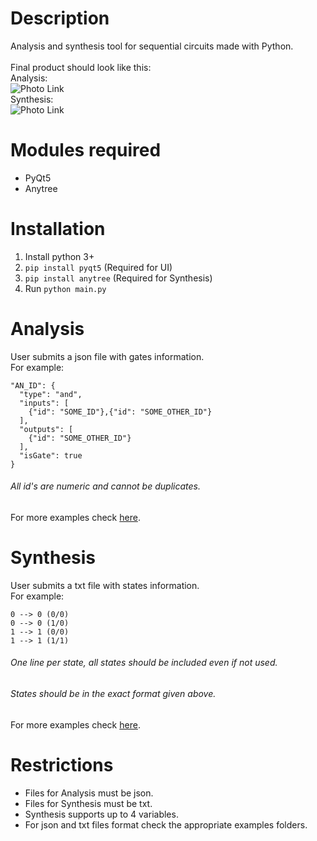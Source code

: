 # Description
 Analysis and synthesis tool for sequential circuits made with Python.  
<br>
Final product should look like this:
<br>
Analysis:
<br>
![Photo Link](http://i.epvpimg.com/48Nnbab.png)
<br>
Synthesis:
<br>
![Photo Link](http://i.epvpimg.com/D6Q4eab.png)

# Modules required
* PyQt5
* Anytree

# Installation
1. Install python 3+
2. `pip install pyqt5` (Required for UI)
3. `pip install anytree` (Required for Synthesis)
4. Run `python main.py`

# Analysis
User submits a json file with gates information.  
For example:
```
"AN_ID": {
  "type": "and",
  "inputs": [
    {"id": "SOME_ID"},{"id": "SOME_OTHER_ID"}
  ],
  "outputs": [
    {"id": "SOME_OTHER_ID"}
  ],
  "isGate": true
}
```
###### All id's are numeric and cannot be duplicates.
For more examples check [here](https://github.com/makostas1996/analysis-synthesis/blob/master/example-Analysis/example1.json).

# Synthesis
User submits a txt file with states information.  
For example:
```
0 --> 0 (0/0)
0 --> 0 (1/0)
1 --> 1 (0/0)
1 --> 1 (1/1)
```
###### One line per state, all states should be included even if not used.
###### States should be in the exact format given above.
For more examples check [here](https://github.com/makostas1996/analysis-synthesis/blob/master/examples-Synthesis/example1.txt).

# Restrictions
* Files for Analysis must be json.
* Files for Synthesis must be txt.
* Synthesis supports up to 4 variables.
* For json and txt files format check the appropriate examples folders.

